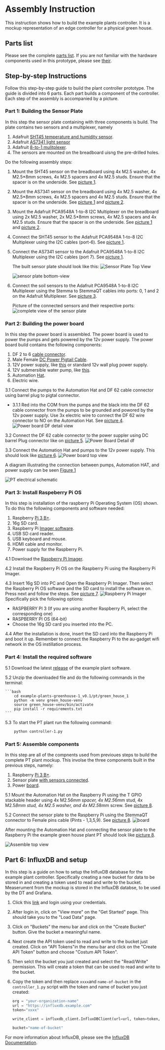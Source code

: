 # Assembly Instruction

This instruction shows how to build the example plants controller. It is a mockup representation of an edge controller for a physical green house.

## Parts list

Please see the complete [parts list](../PARTS.md).
If you are not familiar with the hardware components used in this prototype,
please see [their](../../parts/hardware-pictures/parts-pictures.md).

## Step-by-step Instructions

Follow this step-by-step guide to build the plant controller prototype.
The guide is divided into 6 parts. Each part builds a component of
the controller. Each step of the assembly is accompanied by a picture. 

### Part 1: Building the Sensor Plate

In this step the sensor plate containing with three components is build.
The plate contains two sensors and a multiplexer, namely

1. Adafruit [SHT45 temperature and humidity sensor](../../parts/hardware-pictures/STH45-adafruit.jpg).
1. Adafruit [AS7341 light sensor](../../parts/hardware-pictures/AS7341-adafruit.jpg)
1. Adafruit [8-to-1 mulitplexer](../../parts/hardware-pictures/PCA9548-adafruit.jpg).
1. The sensors are mounted on the breadboard uisng the pre-drilled holes.

Do the following assembly steps:

1. Mount the SHT45 sensor on the breadboard using 4x M2.5 washer,
    4x M2.5*8mm screws, 4x M2.5 spacers and 4x M2.5 studs. Ensure that
    the spacer is on the underside. See [picture 1](#sensor-plate-top-view).

2. Mount the AS7341 sensor on the breadboard using 4x M2.5 washer, 4x M2.5*8mm screws,
   4x M2.5 spacers and 4x M2.5 studs. Ensure that the spacer is on the underside.
   See [picture 1](#sensor-plate-top-view) and [picture 2](#sensor-plate-bottom-view).

3. Mount the Adafruit PCA9548A 1-to-8 I2C Multiplexer on the breadboard using
   2x M2.5 washer, 2x M2.5*8mm screws, 4x M2.5 spacers and 4x M2.5 studs.
   Ensure that the spacer is on the underside. See
   [picture 1](#sensor-plate-top-view) and [picture 2](#sensor-plate-bottom-view).

4. Connect the SHT45 sensor to the Adafruit PCA9548A 1-to-8 I2C Multiplexer
   using the I2C cables (port-6). See [picture 1](#sensor-plate-top-view).

5. Connect the AS7341 sensor to the Adafruit PCA9548A 1-to-8 I2C Multiplexer
   using the I2C cables (port 7). See [picture 1](#sensor-plate-top-view).

   <!-- markdownlint-disable MD013 -->
   <a id="sensor-plate-top-view"></a>

   The built sensor plate should look like this:
   ![Sensor Plate Top View](pictures-2/sensor-plate.jpg)

   <!-- markdownlint-disable MD013 -->
   <a id="sensor-plate-bottom-view"></a>
   ![sensor plate bottom-view](pictures-1/sensor_plate_bottom.jpg)

6. Connect the soil sensors to the Adafruit PCA9548A 1-to-8 I2C Multiplexer
   using the Stemma to StemmaQT cables into ports: 0, 1 and 2 on
   the Adafruit Multiplexer.
   See [picture 3](#complete-view-of-the-sensor-plate).

   <!-- markdownlint-disable MD013 -->
   <a id="complete-view-of-the-sensor-plate"></a>

   Picture of the connected sensors and their respective ports:
   ![complete view of the sensor plate](pictures-2/sensors.jpg)

### Part 2: Building the power board

In this step the power board is assembled. The power board is used to power
the pumps and gets powered by the 12v power supply. The power board build
contains the following components:

1. DF 2 to 6 [cable connector](../../parts/hardware-pictures/df-2-6-out-lever-cable-connector.jpg).
1. Male Female [DC Power Pigtail Cable](../../parts/hardware-pictures/male-female-power-pigtail-cable.jpg).
1. 12V power supply, like [this](../../parts/hardware-pictures/adjustable-power-supply-dc.jpg) or standard 12v wall plug power supply.
1. 12V submersible water pump, like [this](../../parts/hardware-pictures/12v-pump.jpg).
1. Automation [Hat](../../parts/hardware-pictures/automation-hat.jpg).
1. Electric wire.

3.1 Connect the pumps to the Automation Hat and DF 62 cable connector using barrel plug to pigtal connector. 

- 3.1.1 Red into the COM from the pumps and the black into the DF 62 cable connector from the pumps to be grounded and powored by the 12v power supply. Use 3x electric wire to connect the DF 62 wire connector to NO on the Automation Hat. See [picture 4](#power-board-zoom-detail-view). <!-- markdownlint-disable MD013 -->
<a id="power-board-zoom-detail-view"></a>
![Power board DF detail view](pictures-1/power-board-detail-top.png)

3.2 Connect the DF 62 cable connector to the power suppler using DC barrel Plug connector like on [picture 5](#power-board-detail-df).
    <!-- markdownlint-disable MD013 -->
    <a id="power-board-detail-df"></a>
    ![Power Board Detail df](pictures-1/power-board-detail-df.png)

3.3 Connect the Automation Hat and pumps to the 12v power supply.
    This should look like [picture 6](#power-board-top-view).
    <!-- markdownlint-disable MD013 -->
    <a id="power-board-top-view"></a>
    ![Power board top view](pictures-2/motors.jpg)

A diagram illustrating the connection between pumps, Automation HAT, and power supply
can be seen [Figure 1](#pt-electrical-schematic)
<!-- markdownlint-disable MD013 -->
<a id="pt-electrical-schematic"></a>
![PT electrical schematic](..\PT-electrical-schematic-v0.2.0.png)

### Part 3: Install Raspeberry Pi OS

In this step is installation of the raspberry Pi
Operating System (OS) shown. To do this the following components
and software needed:

1. Raspberry [Pi 3 B+](../../parts/hardware-pictures/Raspberry-Pi-3-Model-BPlus.jpg).
1. 16g SD card.
1. Raspberry Pi [Imager software](https://www.raspberrypi.com/software/).
1. USB SD card reader.
1. USB keyboard and mouse.
1. HDMI cable and monitor.
1. Power supply for the Raspberry Pi.


4.1 Download the [Raspberry Pi Imager](https://www.raspberrypi.com/software/).

4.2 Install the Raspberry Pi OS on the Raspberry Pi using the Raspberry Pi Imager. 

4.3 Insert 16g SD into PC and Open the Raspberry Pi Imager. Then select
    the Raspberry Pi OS software and the SD card to install the software on.
    Press next and follow the steps. See [picture 7](#raspberry-pi-imager).
    <!-- markdownlint-disable MD013 -->
    <a id="raspberry-pi-imager"></a>
    ![Raspberry Pi Imager](pictures-1/raspberry-pi-imager.png)
    Specifically pick the following options:
    
- RASPBERRY PI 3 (If you are using another Raspberry Pi, select the corresponding one)
- RASPBERRY PI OS (64-bit)
- Choose the 16g SD card you inserted into the PC.

4.4 After the installation is done, insert the SD card into the Raspberry Pi
    and boot it up. Remember to connect the Raspberry Pi to the au-gadget
    wifi network in the OS instillation process.

### Part 4: Install the required software

5.1 Download the latest
    [release](https://github.com/INTO-CPS-Association/example-plants/releases/tag/greenhouse-1_v0.1)
    of the example plant software.

5.2 Unzip the downloaded file and do the following commands in the terminal:

    ```bash
        cd example-plants-greenhouse-1_v0.1/pt/green_house_1
        python -m venv green_house-venv
        source green_house-venv/bin/activate
        pip install -r requirements.txt
    ```
    
5.3 To start the PT plant run the following command:

```bash
    python controller-1.py
```

### Part 5: Assemble components

In this step are all of the compnents used from previoues steps to build the complete PT plant mockup. This involse the three components built in the previous steps, namely:

1. Raspberry [Pi 3 B+](../../parts/hardware-pictures/Raspberry-Pi-3-Model-BPlus.jpg).
1. Sensor plate [with sensors connected](pictures-2/sensors.jpg).
1. Power [board](pictures-2/motors.jpg).

5.1 Mount the Automation Hat on the Raspberry Pi using the T GPIO stackable
    header using 4x M2.5*6mm spacer, 4x M2.5*6mm stud,
    4x M2.5*8mm stud, 4x M2.5 washer, and 4x M2.5*8mm screw.
    See [picture 8](#automation-hat-mounted-on-raspberry-pi-view).

5.2 Connect the sensor plate to the Raspberry Pi using the StemmaQT connector to
    Female pins cable (Pints - 1,3,5,9). See [picture 8](#pin-connections-view).
    <!-- markdownlint-disable MD013 -->
    <a id="pin-connections-view"></a>
    ![board](pictures-2/t-gpio.jpg)

After mounting the Automation Hat and connecting the sensor plate to the Raspberry Pi
the example green house plant PT should look like [picture 8](#assemble-top-view).

<!-- markdownlint-disable MD013 -->
<a id="assemble-top-view"></a>
![Assemble top view](pictures-2/complete-setup.jpg)

## Part 6: InfluxDB and setup

In this step is a guide on how to setup the InlfuxDB database for
the example plant controller. Specifically creating a new bucket for data
to be stored in and creating a token used to read and write to the bucket.
Measerument from the mockup is stored in the InfluxDB databse, to be used
by the DT and Grafana.

1. Click this [link](https://dtl-server-2.st.lab.au.dk:8086) and login
   using your credentials.

2. After login in, click on "View more" on the "Get Started" page. This should take you
   to the "Load Data" page.

3. Click on "Buckets" the menu bar and click on the "Create Bucket" button.
   Give the bucket a meaningful name.

4. Next create the API token used to read and write to the bucket just created. Click on
   "API Tokens"in the menu bar and click on the "Create API Token" button and
   choose "Costum API Token".

5. Then selct the bucket you just created and select the "Read/Write" permission.
   This will create a token that can be used to read and write to the bucket.

6. Copy the token and then replace `xxxx`and `name-of-bucket` in
   the `controller_1.py` script with the token and name of bucket you just created:

    ```python
    org = "your-organization-name"
    url = "https://influxdb.example.com"
    token="xxxx"
    
    write_client = influxdb_client.InfluxDBClient(url=url, token=token, org=org)
    
    bucket="name-of-bucket"
    ```

For more information about InfluxDB, please see the [InfluxDB Documentation](https://docs.influxdata.com/).
